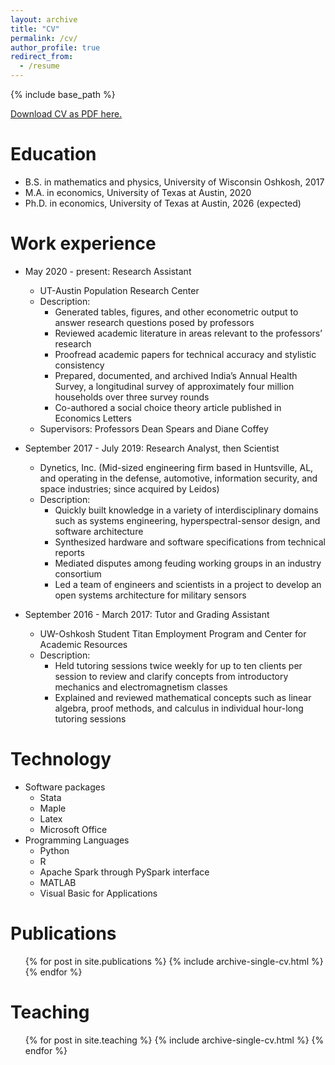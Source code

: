 ```yaml
---
layout: archive
title: "CV"
permalink: /cv/
author_profile: true
redirect_from:
  - /resume
---
```


{% include base_path %}

<a href="https://nathan-franz.github.io/files/franz_cv.pdf" target="_blank">Download CV as PDF here.</a>


Education
======
* B.S. in mathematics and physics, University of Wisconsin Oshkosh, 2017
* M.A. in economics, University of Texas at Austin, 2020
* Ph.D. in economics, University of Texas at Austin, 2026 (expected)

Work experience
======
* May 2020 - present: Research Assistant
  * UT-Austin Population Research Center
  * Description:
    * Generated tables, figures, and other econometric output to answer research questions posed by professors
    * Reviewed academic literature in areas relevant to the professors’ research
    * Proofread academic papers for technical accuracy and stylistic consistency
    * Prepared, documented, and archived India’s Annual Health Survey, a longitudinal survey of approximately four million households over three survey rounds
    * Co-authored a social choice theory article published in Economics Letters
  * Supervisors: Professors Dean Spears and Diane Coffey

* September 2017 - July 2019: Research Analyst, then Scientist
  * Dynetics, Inc. (Mid-sized engineering firm based in Huntsville, AL, and operating in the defense, automotive, information security, and space industries; since acquired by Leidos)
  * Description:
    * Quickly built knowledge in a variety of interdisciplinary domains such as systems engineering, hyperspectral-sensor design, and software architecture
    * Synthesized hardware and software specifications from technical reports
    * Mediated disputes among feuding working groups in an industry consortium
    * Led a team of engineers and scientists in a project to develop an open systems architecture for military sensors

* September 2016 - March 2017: Tutor and Grading Assistant
  * UW-Oshkosh Student Titan Employment Program and Center for Academic Resources
  * Description:
    * Held tutoring sessions twice weekly for up to ten clients per session to review and clarify concepts from introductory mechanics and electromagnetism classes
    * Explained and reviewed mathematical concepts such as linear algebra, proof methods, and calculus in individual hour-long tutoring sessions

Technology
======
* Software packages
  * Stata
  * Maple
  * Latex
  * Microsoft Office
* Programming Languages
  * Python
  * R
  * Apache Spark through PySpark interface
  * MATLAB
  * Visual Basic for Applications

Publications
======
  <ul>{% for post in site.publications %}
    {% include archive-single-cv.html %}
  {% endfor %}</ul>

Teaching
======
  <ul>{% for post in site.teaching %}
    {% include archive-single-cv.html %}
  {% endfor %}</ul>
